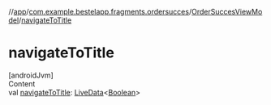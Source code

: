 //[app](../../index.md)/[com.example.bestelapp.fragments.ordersucces](../index.md)/[OrderSuccesViewModel](index.md)/[navigateToTitle](navigate-to-title.md)



# navigateToTitle  
[androidJvm]  
Content  
val [navigateToTitle](navigate-to-title.md): [LiveData](https://developer.android.com/reference/kotlin/androidx/lifecycle/LiveData.html)<[Boolean](https://kotlinlang.org/api/latest/jvm/stdlib/kotlin/-boolean/index.html)>  



